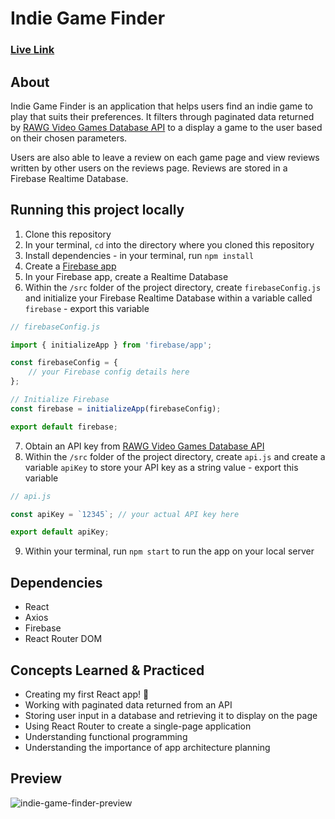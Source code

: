 # Indie Game Finder

### [Live Link](https://indie-game-finder.netlify.app/ "Live link")

## About
Indie Game Finder is an application that helps users find an indie game to play that suits their preferences. It filters through paginated data returned by [RAWG Video Games Database API](https://rawg.io/apidocs) to a display a game to the user based on their chosen parameters.

Users are also able to leave a review on each game page and view reviews written by other users on the reviews page. Reviews are stored in a Firebase Realtime Database. 

## Running this project locally
1. Clone this repository
2. In your terminal, `cd` into the directory where you cloned this repository
3. Install dependencies - in your terminal, run `npm install`
4. Create a [Firebase app](https://firebase.google.com/)
5. In your Firebase app, create a Realtime Database
6. Within the `/src` folder of the project directory, create `firebaseConfig.js` and initialize your Firebase Realtime Database within a variable called `firebase` - export this variable

```js
// firebaseConfig.js

import { initializeApp } from 'firebase/app';

const firebaseConfig = {
    // your Firebase config details here
};

// Initialize Firebase
const firebase = initializeApp(firebaseConfig);

export default firebase; 
```

7. Obtain an API key from [RAWG Video Games Database API](https://rawg.io/apidocs)
8. Within the `/src` folder of the project directory, create `api.js` and create a variable `apiKey` to store your API key as a string value - export this variable

```js
// api.js

const apiKey = `12345`; // your actual API key here

export default apiKey; 
```

9. Within your terminal, run `npm start` to run the app on your local server  

## Dependencies
- React
- Axios
- Firebase
- React Router DOM

## Concepts Learned & Practiced
- Creating my first React app! 🎉
- Working with paginated data returned from an API
- Storing user input in a database and retrieving it to display on the page
- Using React Router to create a single-page application 
- Understanding functional programming
- Understanding the importance of app architecture planning

## Preview
![indie-game-finder-preview](https://user-images.githubusercontent.com/85526859/160727349-770883b3-c505-4077-9f05-bfffb95d321e.gif)